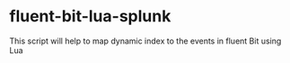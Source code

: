 # fluent-bit-lua-splunk
This script will help to map dynamic index to the events in fluent Bit using Lua
